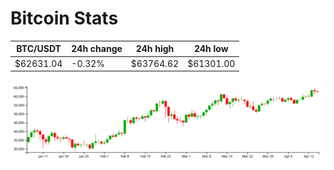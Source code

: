 # Bitcoin Stats

BTC/USDT|24h change|24h high|24h low|
|---|---|---|---|
|$62631.04|-0.32%|$63764.62|$61301.00|

<img src="./chart.svg">
